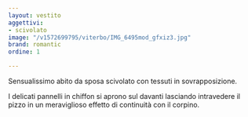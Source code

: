 ```yaml
---
layout: vestito
aggettivi:
- scivolato
image: "/v1572699795/viterbo/IMG_6495mod_gfxiz3.jpg"
brand: romantic
ordine: 1

---
```

Sensualissimo abito da sposa scivolato con tessuti in sovrapposizione.

I delicati pannelli in chiffon  si aprono sul davanti lasciando intravedere il pizzo in un meraviglioso effetto di continuità con il corpino.